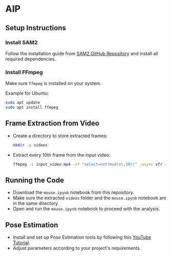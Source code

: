 
# AIP

## Setup Instructions

### Install SAM2
Follow the installation guide from [SAM2 GitHub Repository](https://github.com/facebookresearch/sam2) and install all required dependencies.

### Install FFmpeg
Make sure `ffmpeg` is installed on your system.

Example for Ubuntu:
```bash
sudo apt update
sudo apt install ffmpeg
```

## Frame Extraction from Video

- Create a directory to store extracted frames:
  ```bash
  mkdir -p videos
  ```
- Extract every 10th frame from the input video:
  ```bash
  ffmpeg -i input_video.mp4 -vf "select=not(mod(n\,10))" -vsync vfr -q:v 2 videos/%06d.jpg
  ```

## Running the Code

- Download the `mouse.ipynb` notebook from this repository.
- Make sure the extracted `videos` folder and the `mouse.ipynb` notebook are in the same directory.
- Open and run the `mouse.ipynb` notebook to proceed with the analysis.

## Pose Estimation

- Install and set up Pose Estimation tools by following this [YouTube Tutorial](https://www.youtube.com/watch?v=ofFx0vTMSxE).
- Adjust parameters according to your project's requirements.
